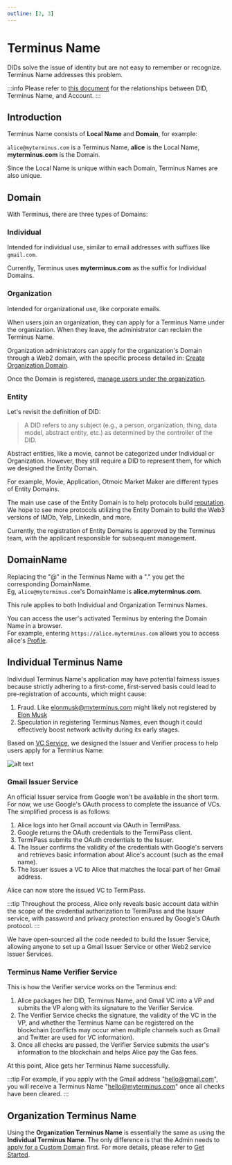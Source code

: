 ```yaml
---
outline: [2, 3]
---
```


# Terminus Name

DIDs solve the issue of identity but are not easy to remember or recognize. Terminus Name addresses this problem.

:::info
Please refer to [this document](../../../how-to/termipass/account/index.md#stage-of-account) for the relationships between DID, Terminus Name, and Account.
:::

## Introduction

Terminus Name consists of **Local Name** and **Domain**, for example:

`alice@myterminus.com` is a Terminus Name, **alice** is the Local Name, **myterminus.com** is the Domain.

Since the Local Name is unique within each Domain, Terminus Names are also unique.

## Domain

With Terminus, there are three types of Domains:

### Individual

Intended for individual use, similar to email addresses with suffixes like `gmail.com`.

Currently, Terminus uses **myterminus.com** as the suffix for Individual Domains.

### Organization

Intended for organizational use, like corporate emails.

When users join an organization, they can apply for a Terminus Name under the organization. When they leave, the administrator can reclaim the Terminus Name.

Organization administrators can apply for the organization's Domain through a Web2 domain, with the specific process detailed in: [Create Organization Domain](../../../how-to/space/domain/host-domain.md).

Once the Domain is registered, [manage users under the organization](contract-manager.md).

### Entity

Let's revisit the definition of DID:

> A DID refers to any
> subject (e.g., a person, organization, thing, data model, abstract entity, etc.)
> as determined by the controller of the DID.

Abstract entities, like a movie, cannot be categorized under Individual or Organization. However, they still require a DID to represent them, for which we designed the Entity Domain.

For example, Movie, Application, Otmoic Market Maker are different types of Entity Domains.

The main use case of the Entity Domain is to help protocols build [reputation](concepts.md#reputation). We hope to see more protocols utilizing the Entity Domain to build the Web3 versions of IMDb, Yelp, LinkedIn, and more.

Currently, the registration of Entity Domains is approved by the Terminus team, with the applicant responsible for subsequent management.

## DomainName

Replacing the "@" in the Terminus Name with a "." you get the corresponding DomainName.<br>
Eg, `alice@myterminus.com`'s DomainName is **alice.myterminus.com**.

This rule applies to both Individual and Organization Terminus Names.

You can access the user's activated Terminus by entering the Domain Name in a browser.<br>
For example, entering `https://alice.myterminus.com` allows you to access alice's [Profile](../../../how-to/terminus/profile.md).

## Individual Terminus Name

Individual Terminus Name's application may have potential fairness issues because strictly adhering to a first-come, first-served basis could lead to pre-registration of accounts, which might cause:

1. Fraud. Like elonmusk@myterminus.com might likely not registered by [Elon Musk](https://twitter.com/elonmusk)
2. Speculation in registering Terminus Names, even though it could effectively boost network activity during its early stages.

Based on [VC Service](vc.md), we designed the Issuer and Verifier process to help users apply for a Terminus Name:

![alt text](../../../public/images/overview/snowinning/image1.jpeg)

### Gmail Issuer Service

An official Issuer service from Google won't be available in the short term. For now, we use Google's OAuth process to complete the issuance of VCs. The simplified process is as follows:

1. Alice logs into her Gmail account via OAuth in TermiPass.
2. Google returns the OAuth credentials to the TermiPass client.
3. TermiPass submits the OAuth credentials to the Issuer.
4. The Issuer confirms the validity of the credentials with Google's servers and retrieves basic information about Alice's account (such as the email name).
5. The Issuer issues a VC to Alice that matches the local part of her Gmail address.

Alice can now store the issued VC to TermiPass.

:::tip
Throughout the process, Alice only reveals basic account data within the scope of the credential authorization to TermiPass and the Issuer service, with password and privacy protection ensured by Google's OAuth protocol.
:::

We have open-sourced all the code needed to build the Issuer Service, allowing anyone to set up a Gmail Issuer Service or other Web2 service Issuer Services.

### Terminus Name Verifier Service

This is how the Verifier service works on the Terminus end:

1. Alice packages her DID, Terminus Name, and Gmail VC into a VP and submits the VP along with its signature to the Verifier Service.
2. The Verifier Service checks the signature, the validity of the VC in the VP, and whether the Terminus Name can be registered on the blockchain (conflicts may occur when multiple channels such as Gmail and Twitter are used for VC information).
3. Once all checks are passed, the Verifier Service submits the user's information to the blockchain and helps Alice pay the Gas fees.

At this point, Alice gets her Terminus Name successfully.

:::tip
For example, if you apply with the Gmail address "hello@gmail.com", you will receive a Terminus Name "hello@myterminus.com" once all checks have been cleared.
:::

## Organization Terminus Name

Using the **Organization Terminus Name** is essentially the same as using the **Individual Terminus Name**. The only difference is that the Admin needs to [apply for a Custom Domain](../../../how-to/space/domain/host-domain.md) first. For more details, please refer to [Get Started](../../../overview/introduction/getting-started.md).